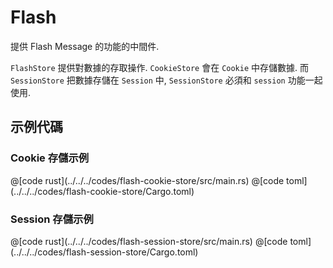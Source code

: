 # Flash

提供 Flash Message 的功能的中間件.

`FlashStore` 提供對數據的存取操作. `CookieStore` 會在 `Cookie` 中存儲數據. 而 `SessionStore` 把數據存儲在 `Session` 中, `SessionStore` 必須和 `session` 功能一起使用.

## 示例代碼

### Cookie 存儲示例

<CodeGroup>
  <CodeGroupItem title="main.rs" active>
@[code rust](../../../codes/flash-cookie-store/src/main.rs)
  </CodeGroupItem>
  <CodeGroupItem title="Cargo.toml">
@[code toml](../../../codes/flash-cookie-store/Cargo.toml)
  </CodeGroupItem>
</CodeGroup>


### Session 存儲示例

<CodeGroup>
  <CodeGroupItem title="main.rs" active>
@[code rust](../../../codes/flash-session-store/src/main.rs)
  </CodeGroupItem>
  <CodeGroupItem title="Cargo.toml">
@[code toml](../../../codes/flash-session-store/Cargo.toml)
  </CodeGroupItem>
</CodeGroup>